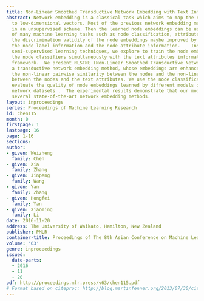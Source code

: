 ```yaml
---
title: Non-Linear Smoothed Transductive Network Embedding with Text Information
abstract: Network embedding is a classical task which aims to map the nodes of a network
  to low-dimensional vectors. Most of the previous network embedding methods are trained
  in an unsupervised scheme. Then the learned node embeddings can be used as inputs
  of many machine learning tasks such as node classification, attribute inference.  However,
  the discrimination validity of the node embeddings maybe improved by considering
  the node label information and the node attribute information.    Inspired by traditional
  semi-supervised learning techniques, we explore to train the node embeddings and
  the node classifiers simultaneously with the text attributes information in a flexible
  framework.  We present NLSTNE (Non-Linear Smoothed Transductive Network Embedding),
  a transductive network embedding method, whose embeddings are enhanced by modeling
  the non-linear pairwise similarity between the nodes and the non-linear relationship
  between the nodes and the text attributes. We use the node classification task to
  evaluate the quality of node embeddings learned by different models on four real-world
  network datasets .  The experimental results demonstrate that our model outperforms
  several state-of-the-art network embedding methods.
layout: inproceedings
series: Proceedings of Machine Learning Research
id: chen115
month: 0
firstpage: 1
lastpage: 16
page: 1-16
sections: 
author:
- given: Weizheng
  family: Chen
- given: Xia
  family: Zhang
- given: Jinpeng
  family: Wang
- given: Yan
  family: Zhang
- given: Hongfei
  family: Yan
- given: Xiaoming
  family: Li
date: 2016-11-20
address: The University of Waikato, Hamilton, New Zealand
publisher: PMLR
container-title: Proceedings of The 8th Asian Conference on Machine Learning
volume: '63'
genre: inproceedings
issued:
  date-parts:
  - 2016
  - 11
  - 20
pdf: http://proceedings.mlr.press/v63/chen115.pdf
# Format based on citeproc: http://blog.martinfenner.org/2013/07/30/citeproc-yaml-for-bibliographies/
---
```


